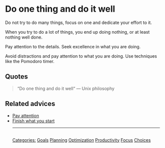 # Do one thing and do it well

Do not try to do many things, focus on one and dedicate your effort to it.

When you try to do a lot of things, you end up doing nothing, or at least nothing well done.

Pay attention to the details. Seek excellence in what you are doing.

Avoid distractions and pay attention to what you are doing. Use techniques like the Pomodoro timer.

## Quotes

> “Do one thing and do it well“ — Unix philosophy

## Related advices

- [Pay attention](../Pay%20attention/index.md)
- [Finish what you start](../Finish%20what%20you%20start/index.md)<hr/><br/>[Categories:](../Categories/index.md) [Goals](../Categories/Goals.md) [Planning](../Categories/Planning.md) [Optimization](../Categories/Optimization.md) [Productivity](../Categories/Productivity.md) [Focus](../Categories/Focus.md) [Choices](../Categories/Choices.md)